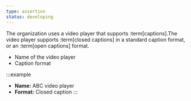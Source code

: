 ```yaml
---
type: assertion
status: developing
---
```


The organization uses a video player that supports :term[captions].The video player supports :term[closed captions] in a standard caption format, or an :term[open captions] format.

* Name of the video player
* Caption format

:::example
* **Name:** ABC video player
* **Format:** Closed caption
:::